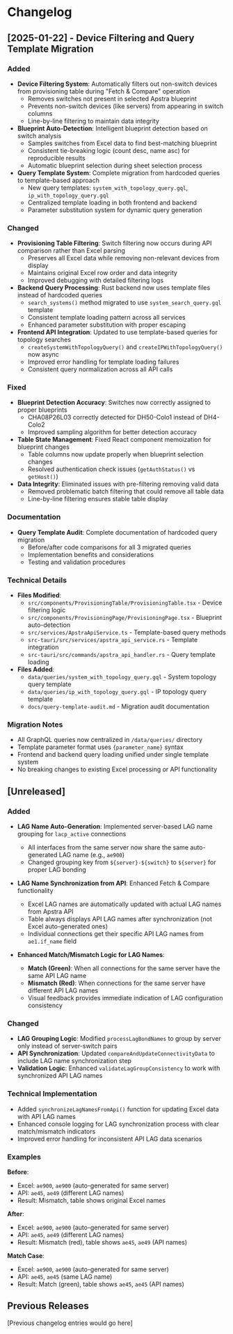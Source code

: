 # Changelog

## [2025-01-22] - Device Filtering and Query Template Migration

### Added
- **Device Filtering System**: Automatically filters out non-switch devices from provisioning table during "Fetch & Compare" operation
  - Removes switches not present in selected Apstra blueprint
  - Prevents non-switch devices (like servers) from appearing in switch columns
  - Line-by-line filtering to maintain data integrity
- **Blueprint Auto-Detection**: Intelligent blueprint detection based on switch analysis
  - Samples switches from Excel data to find best-matching blueprint
  - Consistent tie-breaking logic (count desc, name asc) for reproducible results
  - Automatic blueprint selection during sheet selection process
- **Query Template System**: Complete migration from hardcoded queries to template-based approach
  - New query templates: `system_with_topology_query.gql`, `ip_with_topology_query.gql`
  - Centralized template loading in both frontend and backend
  - Parameter substitution system for dynamic query generation

### Changed
- **Provisioning Table Filtering**: Switch filtering now occurs during API comparison rather than Excel parsing
  - Preserves all Excel data while removing non-relevant devices from display
  - Maintains original Excel row order and data integrity
  - Improved debugging with detailed filtering logs
- **Backend Query Processing**: Rust backend now uses template files instead of hardcoded queries
  - `search_systems()` method migrated to use `system_search_query.gql` template
  - Consistent template loading pattern across all services
  - Enhanced parameter substitution with proper escaping
- **Frontend API Integration**: Updated to use template-based queries for topology searches
  - `createSystemWithTopologyQuery()` and `createIPWithTopologyQuery()` now async
  - Improved error handling for template loading failures
  - Consistent query normalization across all API calls

### Fixed
- **Blueprint Detection Accuracy**: Switches now correctly assigned to proper blueprints
  - CHA08P26L03 correctly detected for DH50-Colo1 instead of DH4-Colo2
  - Improved sampling algorithm for better detection accuracy
- **Table State Management**: Fixed React component memoization for blueprint changes
  - Table columns now update properly when blueprint selection changes
  - Resolved authentication check issues (`getAuthStatus()` vs `getHost()`)
- **Data Integrity**: Eliminated issues with pre-filtering removing valid data
  - Removed problematic batch filtering that could remove all table data
  - Line-by-line filtering ensures stable table display

### Documentation
- **Query Template Audit**: Complete documentation of hardcoded query migration
  - Before/after code comparisons for all 3 migrated queries
  - Implementation benefits and considerations
  - Testing and validation procedures

### Technical Details
- **Files Modified**:
  - `src/components/ProvisioningTable/ProvisioningTable.tsx` - Device filtering logic
  - `src/components/ProvisioningPage/ProvisioningPage.tsx` - Blueprint auto-detection
  - `src/services/ApstraApiService.ts` - Template-based query methods
  - `src-tauri/src/services/apstra_api_service.rs` - Template integration
  - `src-tauri/src/commands/apstra_api_handler.rs` - Query template loading
- **Files Added**:
  - `data/queries/system_with_topology_query.gql` - System topology query template
  - `data/queries/ip_with_topology_query.gql` - IP topology query template
  - `docs/query-template-audit.md` - Migration audit documentation

### Migration Notes
- All GraphQL queries now centralized in `/data/queries/` directory
- Template parameter format uses `{parameter_name}` syntax
- Frontend and backend query loading unified under single template system
- No breaking changes to existing Excel processing or API functionality

## [Unreleased]

### Added
- **LAG Name Auto-Generation**: Implemented server-based LAG name grouping for `lacp_active` connections
  - All interfaces from the same server now share the same auto-generated LAG name (e.g., `ae900`)
  - Changed grouping key from `${server}-${switch}` to `${server}` for proper LAG bonding
  
- **LAG Name Synchronization from API**: Enhanced Fetch & Compare functionality
  - Excel LAG names are automatically updated with actual LAG names from Apstra API
  - Table always displays API LAG names after synchronization (not Excel auto-generated ones)
  - Individual connections get their specific API LAG names from `ae1.if_name` field
  
- **Enhanced Match/Mismatch Logic for LAG Names**:
  - **Match (Green)**: When all connections for the same server have the same API LAG name
  - **Mismatch (Red)**: When connections for the same server have different API LAG names
  - Visual feedback provides immediate indication of LAG configuration consistency

### Changed
- **LAG Grouping Logic**: Modified `processLagBondNames` to group by server only instead of server-switch pairs
- **API Synchronization**: Updated `compareAndUpdateConnectivityData` to include LAG name synchronization step
- **Validation Logic**: Enhanced `validateLagGroupConsistency` to work with synchronized API LAG names

### Technical Implementation
- Added `synchronizeLagNamesFromApi()` function for updating Excel data with API LAG names
- Enhanced console logging for LAG synchronization process with clear match/mismatch indicators
- Improved error handling for inconsistent API LAG data scenarios

### Examples
**Before**: 
- Excel: `ae900`, `ae900` (auto-generated for same server)
- API: `ae45`, `ae49` (different LAG names)
- Result: Mismatch, table shows original Excel names

**After**:
- Excel: `ae900`, `ae900` (auto-generated for same server)  
- API: `ae45`, `ae49` (different LAG names)
- Result: Mismatch (red), table shows `ae45`, `ae49` (API names)

**Match Case**:
- Excel: `ae900`, `ae900` (auto-generated for same server)
- API: `ae45`, `ae45` (same LAG name) 
- Result: Match (green), table shows `ae45`, `ae45` (API names)

## Previous Releases
[Previous changelog entries would go here]